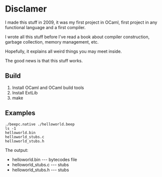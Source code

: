 Disclamer
=========

I made this stuff in 2009, it was my first project in OCaml,
first project in any functional language and a first compiler.

I wrote all this stuff before I've read a book about compiler
construction, garbage collection, memory management, etc.

Hopefully, it explains all weird things you may meet inside.

The good news is that this stuff works.

Build
-----

  1.  Install OCaml and OCaml build tools
  1.  Install ExtLib
  1.  make
 

Examples
--------


    ./beepc.native ./helloworld.beep
	ls -1
	helloworld.bin
	helloworld_stubs.c
	helloworld_stubs.h

The output:

  - helloworld.bin --- bytecodes file
  - helloworld\_stubs.c --- stubs
  - helloworld\_stubs.h --- stubs

